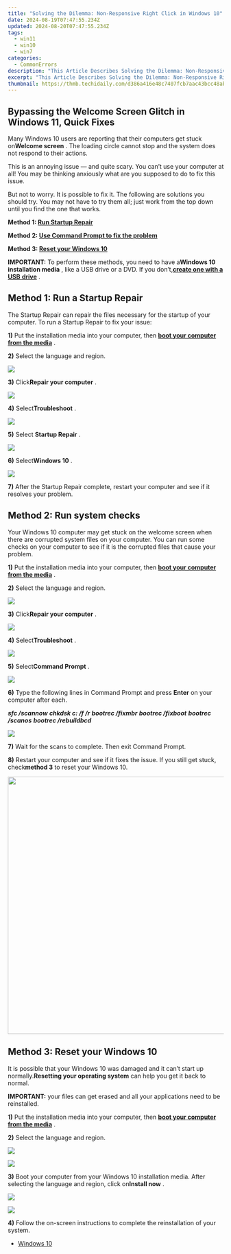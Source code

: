 ```yaml
---
title: "Solving the Dilemma: Non-Responsive Right Click in Windows 10"
date: 2024-08-19T07:47:55.234Z
updated: 2024-08-20T07:47:55.234Z
tags:
  - win11
  - win10
  - win7
categories:
  - CommonErrors
description: "This Article Describes Solving the Dilemma: Non-Responsive Right Click in Windows 10"
excerpt: "This Article Describes Solving the Dilemma: Non-Responsive Right Click in Windows 10"
thumbnail: https://thmb.techidaily.com/d386a416e48c7407fcb7aac43bcc48ab905a8aa1d753be69ed2a2544fd8a3a51.jpg
---
```


## Bypassing the Welcome Screen Glitch in Windows 11, Quick Fixes

Many Windows 10 users are reporting that their computers get stuck on**Welcome screen** . The loading circle cannot stop and the system does not respond to their actions.

 This is an annoying issue — and quite scary. You can’t use your computer at all! You may be thinking anxiously what are you supposed to do to fix this issue.

 But not to worry. It is possible to fix it. The following are solutions you should try. You may not have to try them all; just work from the top down until you find the one that works.

 **Method 1: [Run Startup Repair](https://tools.techidaily.com/drivereasy/download/)**

 **Method 2: [Use Command Prompt to fix the problem](https://tools.techidaily.com/drivereasy/download/)**

 **Method 3: [](https://tools.techidaily.com/drivereasy/download/)** **[Reset your Windows 10](https://tools.techidaily.com/drivereasy/download/)**

**IMPORTANT:** To perform these methods, you need to have a**Windows 10 installation media** , like a USB drive or a DVD. If you don’t,[**create one with a USB** **drive**](https://tools.techidaily.com/drivereasy/download/) .

## Method 1: Run a Startup Repair

 The Startup Repair can repair the files necessary for the startup of your computer. To run a Startup Repair to fix your issue:

**1)** Put the installation media into your computer, then [**boot your computer from the media**](https://tools.techidaily.com/drivereasy/download/) .

**2)** Select the language and region.

![](https://images.drivereasy.com/wp-content/uploads/2017/07/img_59687e85ea1bd.png)

**3)** Click**Repair your computer** .

![](https://images.drivereasy.com/wp-content/uploads/2017/07/img_59687ec975fbb.png)

**4)** Select**Troubleshoot** .

![](https://images.drivereasy.com/wp-content/uploads/2017/07/img_59687f253bcd5.png)

**5)** Select **Startup Repair** .

![](https://images.drivereasy.com/wp-content/uploads/2017/07/img_5968810c5917f.png)

**6)**  Select**Windows 10** .

![](https://images.drivereasy.com/wp-content/uploads/2017/07/img_5968812f12e1e.png)

**7)** After the Startup Repair complete, restart your computer and see if it resolves your problem.

## Method 2: Run system checks

 Your Windows 10 computer may get stuck on the welcome screen when there are corrupted system files on your computer. You can run some checks on your computer to see if it is the corrupted files that cause your problem.

**1)** Put the installation media into your computer, then [**boot your computer from the media**](https://tools.techidaily.com/drivereasy/download/) .

**2)** Select the language and region.

![](https://images.drivereasy.com/wp-content/uploads/2017/07/img_59687e85ea1bd.png)

**3)** Click**Repair your computer** .

![](https://images.drivereasy.com/wp-content/uploads/2017/07/img_59687ec975fbb.png)

**4)** Select**Troubleshoot** .

![](https://images.drivereasy.com/wp-content/uploads/2017/07/img_59687f253bcd5.png)

**5)**  Select**Command Prompt** .

![](https://images.drivereasy.com/wp-content/uploads/2017/07/img_596884143a289.png)

**6)**  Type the following lines in Command Prompt and press **Enter** on your computer after each.

 _**sfc /scannow**_
 _**chkdsk c: /f /r**_
 _**bootrec /fixmbr**_
_**bootrec /fixboot**_
_**bootrec /scanos**_
 _**bootrec /rebuildbcd**_

![](https://images.drivereasy.com/wp-content/uploads/2017/07/img_5968863896808.png)

**7)**  Wait for the scans to complete. Then exit Command Prompt.

**8)** Restart your computer and see if it fixes the issue. If you still get stuck, check**method 3** to reset your Windows 10.

<!-- affiliate ads begin -->
<a href="https://appsumo.8odi.net/c/5597632/2082541/7443" target="_top" id="2082541"><img src="//a.impactradius-go.com/display-ad/7443-2082541" border="0" alt="" width="1200" height="600"/></a><img height="0" width="0" src="https://appsumo.8odi.net/i/5597632/2082541/7443" style="position:absolute;visibility:hidden;" border="0" />
<!-- affiliate ads end -->
## Method 3: Reset your Windows 10

 It is possible that your Windows 10 was damaged and it can’t start up normally.**Resetting your operating system** can help you get it back to normal.

**IMPORTANT:** your files can get erased and all your applications need to be reinstalled.

**1)** Put the installation media into your computer, then [**boot your computer from the media**](https://tools.techidaily.com/drivereasy/download/) .

**2)** Select the language and region.

![](https://images.drivereasy.com/wp-content/uploads/2017/07/img_59687e85ea1bd.png)

<!-- affiliate ads begin -->
<a href="https://shop.incomedia.eu/order/checkout.php?PRODS=12730965&QTY=1&AFFILIATE=108875&CART=1"><img src="https://incomedia.eu/files/images/affiliates/w5/03_WBSX5_728x90_red_CTA.jpg" border="0"></a>
<!-- affiliate ads end -->
**3)** Boot your computer from your Windows 10 installation media. After selecting the language and region, click on**Install now** .

![](https://images.drivereasy.com/wp-content/uploads/2017/07/img_5968970ab6012.png)

<!-- affiliate ads begin -->
<a href="https://estore.winxdvd.com/order/checkout.php?PRODS=1412049&QTY=1&AFFILIATE=108875&CART=1"><img src="https://www.winxdvd.com/affiliate/new-banner/pt-200x200.jpg" border="0"></a>
<!-- affiliate ads end -->
**4)**  Follow the on-screen instructions to complete the reinstallation of your system.

* [Windows 10](https://tools.techidaily.com/drivereasy/download/)

<ins class="adsbygoogle"
     style="display:block"
     data-ad-format="autorelaxed"
     data-ad-client="ca-pub-7571918770474297"
     data-ad-slot="1223367746"></ins>



<ins class="adsbygoogle"
     style="display:block"
     data-ad-client="ca-pub-7571918770474297"
     data-ad-slot="8358498916"
     data-ad-format="auto"
     data-full-width-responsive="true"></ins>


